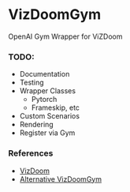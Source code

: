 # VizDoomGym
OpenAI Gym Wrapper for ViZDoom

### TODO:
* Documentation
* Testing
* Wrapper Classes
  * Pytorch
  * Frameskip, etc
* Custom Scenarios
* Rendering
* Register via Gym

### References
* [VizDoom](https://github.com/mwydmuch/ViZDoom)
* [Alternative VizDoomGym](https://github.com/shakenes/vizdoomgym)